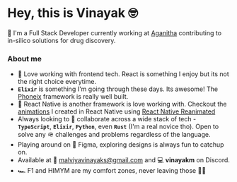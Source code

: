  # Hey, this is Vinayak :nerd_face:

:wave: I'm a Full Stack Developer currently working at [Aganitha](https://github.com/aganitha) contributing to in-silico solutions for drug discovery.

### About me

- :yellow_heart: Love working with frontend tech. React is something I enjoy but its not the right choice everytime.
- **`Elixir`** is something I'm going through these days. Its awesome! The [Phoneix](https://www.phoenixframework.org/) framework is really well built.
- :iphone: React Native is another framework is love working with. Checkout the [animations](https://github.com/vinayakmalviya/reanimated-playground) I created in React Native using [React Native Reanimated](https://docs.swmansion.com/react-native-reanimated/)
- Always looking to :handshake: collaborate across a wide stack of tech - **`TypeScript`**, **`Elixir`**, **`Python`**, even **`Rust`** (I'm a real novice tho). Open to solve any :military_helmet: challenges and problems regardless of the language.
- Playing around on :art: Figma, exploring designs is always fun to catchup on.
- Available at :email: [malviyavinayaks@gmail.com](mailto:malviyavinayaks@gmail.com) and :computer: **vinayakm** on Discord.
- :racing_car: F1 and HIMYM are my comfort zones, never leaving those :face_in_clouds:
